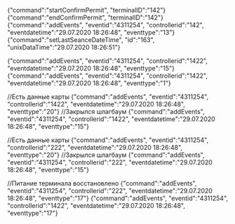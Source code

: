 {"command":"startConfirmPermit", "terminalID":"142"} 
{"command":"endConfirmPermit", "terminalID":"142"}
{"command":"addEvents", "eventid":"4311254", "controllerid":"142", "eventdatetime":"29.07.2020 18:26:48", "eventtype":"13"}
{"command":"setLastSeanceDateTime", "id":"163", "unixDataTime":"29.07.2020 18:26:51"}


{"command":"addEvents", "eventid":"4311254", "controllerid":"1422", "eventdatetime":"29.07.2020 18:26:48", "eventtype":"15"}
{"command":"addEvents", "eventid":"4311254", "controllerid":"1422", "eventdatetime":"29.07.2020 18:26:48", "eventtype":"1"}

//Есть данные карты
{"command":"addEvents", "eventid":"4311254", "controllerid":"1422", "eventdatetime":"29.07.2020 18:26:48", "eventtype":"20"}
//Закрылся шлагбаум
{"command":"addEvents", "eventid":"4311254", "controllerid":"1422", "eventdatetime":"29.07.2020 18:26:48", "eventtype":"15"}


//Есть данные карты
{"command":"addEvents", "eventid":"4311254", "controllerid":"222", "eventdatetime":"29.07.2020 18:26:48", "eventtype":"20"}
//Закрылся шлагбаум
{"command":"addEvents", "eventid":"4311254", "controllerid":"222", "eventdatetime":"29.07.2020 18:26:48", "eventtype":"15"}

//Питание терминала восстановлено
{"command":"addEvents", "eventid":"4311254", "controllerid":"222", "eventdatetime":"29.07.2020 18:26:48", "eventtype":"17"}
{"command":"addEvents", "eventid":"4311254", "controllerid":"1422", "eventdatetime":"29.07.2020 18:26:48", "eventtype":"17"}